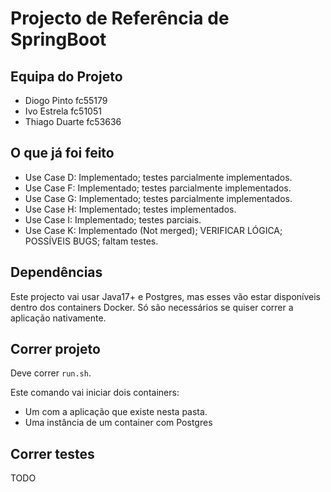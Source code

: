 # Projecto de Referência de SpringBoot

## Equipa do Projeto
* Diogo Pinto   fc55179
* Ivo Estrela   fc51051
* Thiago Duarte fc53636

## O que já foi feito

 * Use Case D: Implementado; testes parcialmente implementados.
 * Use Case F: Implementado; testes parcialmente implementados.
 * Use Case G: Implementado; testes parcialmente implementados.
 * Use Case H: Implementado; testes implementados.
 * Use Case I: Implementado; testes parciais.
 * Use Case K: Implementado (Not merged); VERIFICAR LÓGICA; POSSÍVEIS BUGS; faltam testes.

## Dependências

Este projecto vai usar Java17+ e Postgres, mas esses vão estar disponíveis dentro dos containers Docker. Só são necessários se quiser correr a aplicação nativamente.

## Correr projeto

Deve correr `run.sh`.

Este comando vai iniciar dois containers:

* Um com a aplicação que existe nesta pasta.
* Uma instância de um container com Postgres

## Correr testes

TODO
